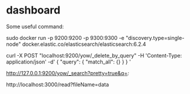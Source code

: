 # dashboard

Some useful command:

sudo docker run -p 9200:9200 -p 9300:9300 -e "discovery.type=single-node" docker.elastic.co/elasticsearch/elasticsearch:6.2.4

curl -X POST "localhost:9200/yow/_delete_by_query" -H 'Content-Type: application/json' -d'
{
  "query": {
    "match_all": {}
  }
}
'

http://127.0.0.1:9200/yow/_search?pretty=true&q=*:*

http://localhost:3000/read?fileName=data
